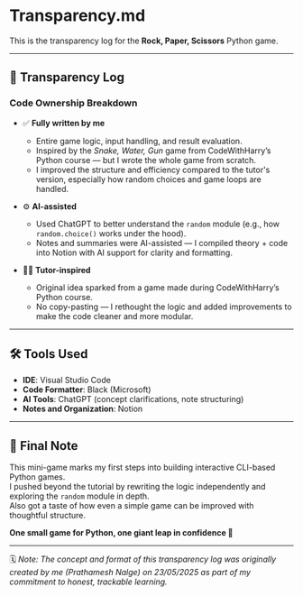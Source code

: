 # Transparency.md

This is the transparency log for the **Rock, Paper, Scissors** Python game.

---

## 📜 Transparency Log

### Code Ownership Breakdown

- ✅ **Fully written by me**  
  - Entire game logic, input handling, and result evaluation.  
  - Inspired by the *Snake, Water, Gun* game from CodeWithHarry’s Python course — but I wrote the whole game from scratch.  
  - I improved the structure and efficiency compared to the tutor's version, especially how random choices and game loops are handled.

- ⚙️ **AI-assisted**  
  - Used ChatGPT to better understand the `random` module (e.g., how `random.choice()` works under the hood).  
  - Notes and summaries were AI-assisted — I compiled theory + code into Notion with AI support for clarity and formatting.

- 👨‍🏫 **Tutor-inspired**  
  - Original idea sparked from a game made during CodeWithHarry’s Python course.  
  - No copy-pasting — I rethought the logic and added improvements to make the code cleaner and more modular.

---

## 🛠️ Tools Used

- **IDE**: Visual Studio Code  
- **Code Formatter**: Black (Microsoft)  
- **AI Tools**: ChatGPT (concept clarifications, note structuring)  
- **Notes and Organization**: Notion

---

## 🧠 Final Note

This mini-game marks my first steps into building interactive CLI-based Python games.  
I pushed beyond the tutorial by rewriting the logic independently and exploring the `random` module in depth.  
Also got a taste of how even a simple game can be improved with thoughtful structure.

**One small game for Python, one giant leap in confidence 🚀**

---

🗓️ *Note: The concept and format of this transparency log was originally created by me (Prathamesh Nalge) on 23/05/2025 as part of my commitment to honest, trackable learning.*

<!-- Created by Prathamesh Nalge | Original Transparency.md concept | 23/05/2025 -->

<!-- End of Transparency.md -->
